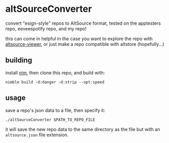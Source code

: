 # altSourceConverter
convert "esign-style" repos to AltSource format, tested on the apptesters repo, eeveespotify repo, and my repo!

this can come in helpful in the case you want to explore the repo with [altsource-viewer](https://github.com/therealFoxster/altsource-viewer), or just make a repo compatible with altstore (hopefully...)

## building
install [nim](https://nim-lang.org/), then clone this repo, and build with:

`nimble build -d:danger -d:strip --opt:speed`

## usage
save a repo's json data to a file, then specify it:

`./altSourceConverter $PATH_TO_REPO_FILE`

it will save the new repo data to the same directory as the file but with an `altsource.json` file extension.
